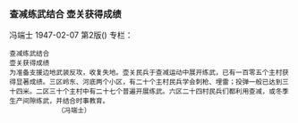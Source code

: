 ### 查减练武结合  壶关获得成绩
冯端士
1947-02-07
第2版()
专栏：

    查减练武结合
    壶关获得成绩
    为准备支援边地武装反攻，收复失地。壶关民兵于查减运动中展开练武，已有一百零五个主村获得显著成绩。三区岭东、河底两个小区，有二十个主村民兵学会刺枪、埋雷；投弹一般已达到三十四米。二区三十个主村中有二十七个普遍开展练武。六区二十四村民兵们都利用查减，或冬季生产间隙练武，并结合时事教育。
                （冯端士）
